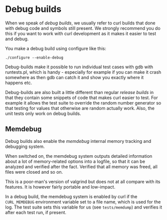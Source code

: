 # Debug builds

When we speak of *debug builds*, we usually refer to curl builds that done
with debug code and symbols still present. We strongly recommend you do this
if you want to work with curl development as it makes it easier to test and
debug.

You make a debug build using configure like this:

    ./configure --enable-debug

Debug-builds make it possible to run individual test cases with gdb with
runtests.pl, which is handy - especially for example if you can make it crash
somewhere as then gdb can catch it and show you exactly where it happens etc.

Debug-builds are also built a little different than regular *release builds*
in that they contain some snippets of code that makes curl easier to test. For
example it allows the test suite to override the random number generator so
that testing for values that otherwise are random actually work. Also, the
unit tests only work on debug builds.

## Memdebug

Debug builds also enable the *memdebug* internal memory tracking and debugging
system.

When switched on, the memdebug system outputs detailed information about a lot
of memory-related options into a logfile, so that it can be analyzed and
verified after the fact. Verified that all memory was freed, all files were
closed and so on.

This is a poor-man's version of valgrind but does not at all compare with its
features. It is however fairly portable and low-impact.

In a debug build, the memdebug system is enabled by curl if the
`CURL_MEMDEBUG` environment variable set to a file name, which is used for the
log. The test suite sets this variable for us (see `tests/memdump`) and
verifies it after each test run, if present.
